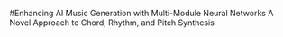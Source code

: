 #Enhancing AI Music Generation with Multi-Module Neural Networks
A Novel Approach to Chord, Rhythm, and Pitch Synthesis
